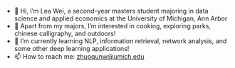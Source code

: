 - 👋 Hi, I’m Lea Wei, a second-year masters student majoring in data science and applied economics at the University of Michigan, Ann Arbor
- 👀 Apart from my majors, I’m interested in cooking, exploring parks, chinese calligraphy, and outdoors!
- 🌱 I’m currently learning NLP, information retrieval, network analysis, and some other deep learning applications!
- 📫 How to reach me: zhuoqunw@umich.edu

<!---
zhuoqunw/zhuoqunw is a ✨ special ✨ repository because its `README.md` (this file) appears on your GitHub profile.
You can click the Preview link to take a look at your changes.
--->
